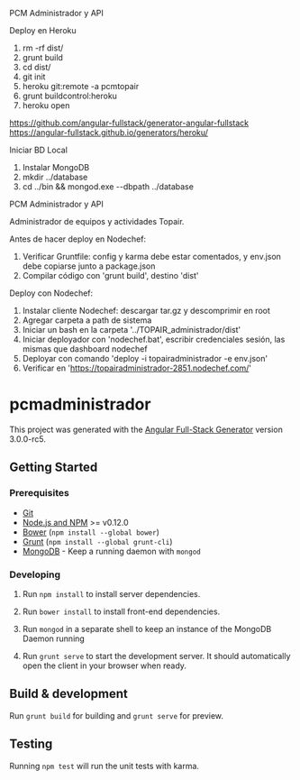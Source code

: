 PCM Administrador y API

Deploy en Heroku
1. rm -rf dist/
2. grunt build
3. cd dist/
4. git init
5. heroku git:remote -a pcmtopair
6. grunt buildcontrol:heroku
7. heroku open

https://github.com/angular-fullstack/generator-angular-fullstack
https://angular-fullstack.github.io/generators/heroku/

Iniciar BD Local
1. Instalar MongoDB
2. mkdir ../database
2. cd ../bin && mongod.exe --dbpath ../database

PCM Administrador y API

Administrador de equipos y actividades Topair.

Antes de hacer deploy en Nodechef:
1. Verificar Gruntfile: config y karma debe estar comentados, y env.json debe copiarse junto a package.json
2. Compilar código con 'grunt build', destino 'dist'

Deploy con Nodechef:
1. Instalar cliente Nodechef: descargar tar.gz y descomprimir en root
2. Agregar carpeta a path de sistema
3. Iniciar un bash en la carpeta '../TOPAIR_administrador/dist'
4. Iniciar deployador con 'nodechef.bat', escribir credenciales sesión, las mismas que dashboard nodechef
5. Deployar con comando 'deploy -i topairadministrador -e env.json'
6. Verificar en 'https://topairadministrador-2851.nodechef.com/'

# pcmadministrador

This project was generated with the [Angular Full-Stack Generator](https://github.com/DaftMonk/generator-angular-fullstack) version 3.0.0-rc5.

## Getting Started

### Prerequisites

- [Git](https://git-scm.com/)
- [Node.js and NPM](nodejs.org) >= v0.12.0
- [Bower](bower.io) (`npm install --global bower`)
- [Grunt](http://gruntjs.com/) (`npm install --global grunt-cli`)
- [MongoDB](https://www.mongodb.org/) - Keep a running daemon with `mongod`

### Developing

1. Run `npm install` to install server dependencies.

2. Run `bower install` to install front-end dependencies.

3. Run `mongod` in a separate shell to keep an instance of the MongoDB Daemon running

4. Run `grunt serve` to start the development server. It should automatically open the client in your browser when ready.

## Build & development

Run `grunt build` for building and `grunt serve` for preview.

## Testing

Running `npm test` will run the unit tests with karma.
